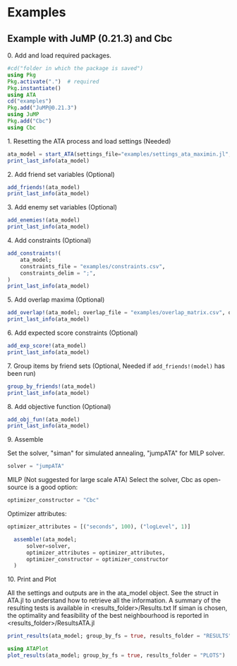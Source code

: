 # Examples

## Example with JuMP (0.21.3) and Cbc

0\. Add and load required packages.
```julia
#cd("folder in which the package is saved")
using Pkg
Pkg.activate(".")  # required
Pkg.instantiate()
using ATA
cd("examples")
Pkg.add("JuMP@0.21.3")
using JuMP
Pkg.add("Cbc")
using Cbc
```

1\. Resetting the ATA process and load settings (Needed)

```julia
ata_model = start_ATA(settings_file="examples/settings_ata_maximin.jl", bank_file="examples/data/Bank.csv", bank_delim=";")
print_last_info(ata_model)
```

2\. Add friend set variables (Optional)

```julia
add_friends!(ata_model)
print_last_info(ata_model)
```

3\. Add enemy set variables (Optional)

```julia
add_enemies!(ata_model)
print_last_info(ata_model)
```

4\. Add constraints (Optional)

```julia
add_constraints!(
    ata_model;
    constraints_file = "examples/constraints.csv",
    constraints_delim = ";",
)
print_last_info(ata_model)
```

5\. Add overlap maxima (Optional)

```julia
add_overlap!(ata_model; overlap_file = "examples/overlap_matrix.csv", overlap_delim = ";")
print_last_info(ata_model)
```

6\. Add expected score constraints (Optional)

```julia
add_exp_score!(ata_model)
print_last_info(ata_model)
```

7\. Group items by friend sets (Optional, Needed if `add_friends!(model)` has been run)

```julia
group_by_friends!(ata_model)
print_last_info(ata_model)
```

8\. Add objective function (Optional)

```julia
add_obj_fun!(ata_model)
print_last_info(ata_model)
```

9\. Assemble

Set the solver, "siman" for simulated annealing, "jumpATA" for MILP solver.
```julia
solver = "jumpATA"
```

MILP (Not suggested for large scale ATA)
Select the solver, Cbc as open-source is a good option:
```julia
optimizer_constructor = "Cbc"
```

Optimizer attributes:
```julia
optimizer_attributes = [("seconds", 100), ("logLevel", 1)]
```

```julia
  assemble!(ata_model;
      solver=solver,
      optimizer_attributes = optimizer_attributes,
      optimizer_constructor = optimizer_constructor
  )
```

10\. Print and Plot

All the settings and outputs are in the ata_model object.
See the struct in ATA.jl to understand how to retrieve all the information.
A summary of the resulting tests is available in <results_folder>/Results.txt
If siman is chosen, the optimality and feasibility of the best neighbourhood
is reported in <results_folder>/ResultsATA.jl

```julia
print_results(ata_model; group_by_fs = true, results_folder = "RESULTS")
```

```julia
using ATAPlot
plot_results(ata_model; group_by_fs = true, results_folder = "PLOTS")
```

